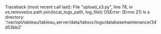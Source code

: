 Traceback (most recent call last):
  File "upload_s3.py", line 78, in <module>
    os.remove(os.path.join(local_logs_path, log_file))
OSError: [Errno 21] Is a directory: '/var/opt/tableau/tableau_server/data/tabsvc/logs/databasemaintenance/34d53bb2'

